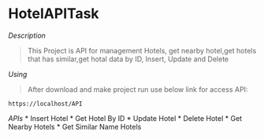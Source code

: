 # HotelAPITask


*Description*

> This Project is API for management Hotels, get nearby hotel,get hotels that has similar,get hotal data by ID, Insert, Update and Delete

*Using*

> After download and make project run use below link for access API:

``
https://localhost/API
``

*APIs*
    * Insert Hotel
    * Get Hotel By ID
    * Update Hotel
    * Delete Hotel
    * Get Nearby Hotels
    * Get Similar Name Hotels